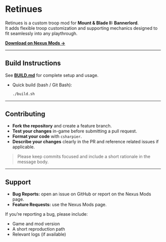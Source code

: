 # Retinues

Retinues is a custom troop mod for **Mount & Blade II: Bannerlord**.  
It adds flexible troop customization and supporting mechanics designed to fit seamlessly into any playthrough.

[**Download on Nexus Mods →**](https://www.nexusmods.com/mountandblade2bannerlord/mods/8847)

---

## Build Instructions

See **[BUILD.md](BUILD.md)** for complete setup and usage.

- Quick build (bash / Git Bash):
  ```bash
  ./build.sh
  ```

---

## Contributing

- **Fork the repository** and create a feature branch.
- **Test your changes** in-game before submitting a pull request.
- **Format your code** with `csharpier`.
- **Describe your changes** clearly in the PR and reference related issues if applicable.

> Please keep commits focused and include a short rationale in the message body.

---

## Support

- **Bug Reports:** open an issue on GitHub or report on the Nexus Mods page.  
- **Feature Requests:** use the Nexus Mods page.

If you’re reporting a bug, please include:
- Game and mod version
- A short reproduction path
- Relevant logs (if available)
